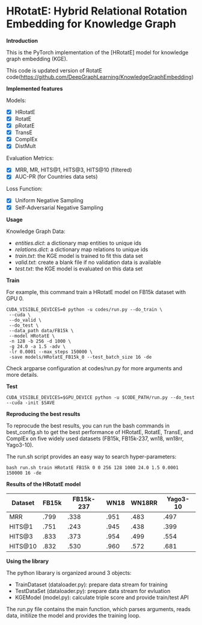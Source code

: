 
# HRotatE: Hybrid Relational Rotation Embedding for Knowledge Graph
**Introduction**

This is the PyTorch implementation of the [HRotatE] model for knowledge graph embedding (KGE). 

This code is updated version of RotatE code(https://github.com/DeepGraphLearning/KnowledgeGraphEmbedding)


**Implemented features**

Models:
 - [x] HRotatE
 - [x] RotatE
 - [x] pRotatE
 - [x] TransE
 - [x] ComplEx
 - [x] DistMult

Evaluation Metrics:

 - [x] MRR, MR, HITS@1, HITS@3, HITS@10 (filtered)
 - [x] AUC-PR (for Countries data sets)

Loss Function:

 - [x] Uniform Negative Sampling
 - [x] Self-Adversarial Negative Sampling

**Usage**

Knowledge Graph Data:
 - *entities.dict*: a dictionary map entities to unique ids
 - *relations.dict*: a dictionary map relations to unique ids
 - *train.txt*: the KGE model is trained to fit this data set
 - *valid.txt*: create a blank file if no validation data is available
 - *test.txt*: the KGE model is evaluated on this data set

**Train**

For example, this command train a HRotatE model on FB15k dataset with GPU 0.
```
CUDA_VISIBLE_DEVICES=0 python -u codes/run.py --do_train \
 --cuda \
 --do_valid \
 --do_test \
 --data_path data/FB15k \
 --model HRotatE \
 -n 128 -b 256 -d 1000 \
 -g 24.0 -a 1.5 -adv \
 -lr 0.0001 --max_steps 150000 \
 -save models/HRotatE_FB15k_0 --test_batch_size 16 -de
```
   Check argparse configuration at codes/run.py for more arguments and more details.

**Test**

    CUDA_VISIBLE_DEVICES=$GPU_DEVICE python -u $CODE_PATH/run.py --do_test --cuda -init $SAVE

**Reproducing the best results**

To reprocude the best results, you can run the bash commands in best_config.sh to get the best performance of HRotatE, RotatE, TransE, and ComplEx on five widely used datasets (FB15k, FB15k-237, wn18, wn18rr, Yago3-10).

The run.sh script provides an easy way to search hyper-parameters:

    bash run.sh train HRotatE FB15k 0 0 256 128 1000 24.0 1.5 0.0001 150000 16 -de


**Results of the HRotatE model**

| Dataset | FB15k | FB15k-237 | WN18 | WN18RR | Yago3-10
|-------------|-------------|-------------|-------------|-------------|-------------|
| MRR | .799 | .338  | .951  |.483 | .497 |
| HITS@1 | .751 | .243 | .945 | .438 | .399 |
| HITS@3 | .833 | .373 | .954 | .499 | .554 |
| HITS@10 | .832 | .530 | .960 | .572 | .681 |

**Using the library**

The python libarary is organized around 3 objects:

 - TrainDataset (dataloader.py): prepare data stream for training
 - TestDataSet (dataloader.py): prepare data stream for evluation
 - KGEModel (model.py): calculate triple score and provide train/test API

The run.py file contains the main function, which parses arguments, reads data, initilize the model and provides the training loop.

